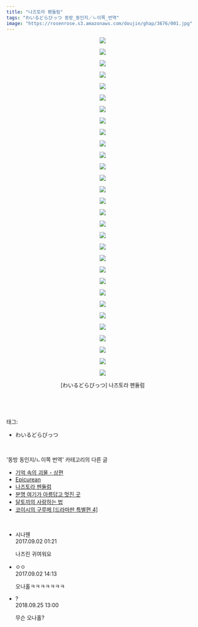 ```yaml
---
title: "나즈토라 펜듈럼"
tags: "わいるどらびっつ 동방_동인지／ㄴ이쪽_번역"
image: "https://rosenrose.s3.amazonaws.com/doujin/ghap/3676/001.jpg"
---
```

<div class="article">
<p style="text-align: center; clear: none; float: none;"><img src="{{ site.imgserver1 }}/ghap/3676/001.jpg"/></p>
<p style="text-align: center; clear: none; float: none;"><img src="{{ site.imgserver1 }}/ghap/3676/002.jpg"/></p>
<p style="text-align: center; clear: none; float: none;"><img src="{{ site.imgserver1 }}/ghap/3676/003.jpg"/></p>
<p style="text-align: center; clear: none; float: none;"><img src="{{ site.imgserver1 }}/ghap/3676/004.jpg"/></p>
<p style="text-align: center; clear: none; float: none;"><img src="{{ site.imgserver1 }}/ghap/3676/005.jpg"/></p>
<p style="text-align: center; clear: none; float: none;"><img src="{{ site.imgserver1 }}/ghap/3676/006.jpg"/></p>
<p style="text-align: center; clear: none; float: none;"><img src="{{ site.imgserver1 }}/ghap/3676/007.jpg"/></p>
<p style="text-align: center; clear: none; float: none;"><img src="{{ site.imgserver1 }}/ghap/3676/008.jpg"/></p>
<p style="text-align: center; clear: none; float: none;"><img src="{{ site.imgserver1 }}/ghap/3676/009.jpg"/></p>
<p style="text-align: center; clear: none; float: none;"><img src="{{ site.imgserver1 }}/ghap/3676/010.jpg"/></p>
<p style="text-align: center; clear: none; float: none;"><img src="{{ site.imgserver1 }}/ghap/3676/011.jpg"/></p>
<p style="text-align: center; clear: none; float: none;"><img src="{{ site.imgserver1 }}/ghap/3676/012.jpg"/></p>
<p style="text-align: center; clear: none; float: none;"><img src="{{ site.imgserver1 }}/ghap/3676/013.jpg"/></p>
<p style="text-align: center; clear: none; float: none;"><img src="{{ site.imgserver1 }}/ghap/3676/014.jpg"/></p>
<p style="text-align: center; clear: none; float: none;"><img src="{{ site.imgserver1 }}/ghap/3676/015.jpg"/></p>
<p style="text-align: center; clear: none; float: none;"><img src="{{ site.imgserver1 }}/ghap/3676/016.jpg"/></p>
<p style="text-align: center; clear: none; float: none;"><img src="{{ site.imgserver1 }}/ghap/3676/017.jpg"/></p>
<p style="text-align: center; clear: none; float: none;"><img src="{{ site.imgserver1 }}/ghap/3676/018.jpg"/></p>
<p style="text-align: center; clear: none; float: none;"><img src="{{ site.imgserver1 }}/ghap/3676/019.jpg"/></p>
<p style="text-align: center; clear: none; float: none;"><img src="{{ site.imgserver1 }}/ghap/3676/020.jpg"/></p>
<p style="text-align: center; clear: none; float: none;"><img src="{{ site.imgserver1 }}/ghap/3676/021.jpg"/></p>
<p style="text-align: center; clear: none; float: none;"><img src="{{ site.imgserver1 }}/ghap/3676/022.jpg"/></p>
<p style="text-align: center; clear: none; float: none;"><img src="{{ site.imgserver1 }}/ghap/3676/023.jpg"/></p>
<p style="text-align: center; clear: none; float: none;"><img src="{{ site.imgserver1 }}/ghap/3676/024.jpg"/></p>
<p style="text-align: center; clear: none; float: none;"><img src="{{ site.imgserver1 }}/ghap/3676/025.jpg"/></p>
<p style="text-align: center; clear: none; float: none;"><img src="{{ site.imgserver1 }}/ghap/3676/026.jpg"/></p>
<p style="text-align: center; clear: none; float: none;"><img src="{{ site.imgserver1 }}/ghap/3676/027.jpg"/></p>
<p style="text-align: center; clear: none; float: none;"><img src="{{ site.imgserver1 }}/ghap/3676/028.jpg"/></p>
<p style="text-align: center; clear: none; float: none;"><img src="{{ site.imgserver1 }}/ghap/3676/029.jpg"/></p>
<p style="text-align: center; clear: none; float: none;"><img src="{{ site.imgserver1 }}/ghap/3676/030.jpg"/></p>
<p style="text-align: center; clear: none; float: none;">[わいるどらびっつ] 나즈토라 펜듈럼</p>
<p><br/></p>
</div><br/>
<div class="tagTrail">
<p>태그: </p>
<ul>
<li>わいるどらびっつ</li>
</ul>
</div><br/>
<div class="another">
<p>'동방 동인지/ㄴ이쪽 번역' 카테고리의 다른 글</p>
<ul>
<li><a href="/ghap_3684">기억 속의 괴물 - 상편</a></li>
<li><a href="/ghap_3677">Epicurean</a></li>
<li><a href="/ghap_3676">나즈토라 펜듈럼</a></li>
<li><a href="/ghap_3673">분명 여기가 아름답고 멋진 곳</a></li>
<li><a href="/ghap_3660">달토끼의 사랑하는 법</a></li>
<li><a href="/ghap_3652">코이시의 구루메 [드라마판 특별편 4]</a></li>
</ul>
</div><br/>
<div class="cb_module cb_fluid">
<div class="cb_wrt cb_profile">
<div class="comment">
<ul>
<li class="cb_thumb_off" id="comment15074025">
<div class="cb_comment_area">
<div class="cb_info_area">
<div class="cb_section">
<span class="cb_nick_name">시나웬</span>
</div>
<div class="cb_section">
<span class="cb_date">2017.09.02 01:21 </span>
</div>
</div>
<div class="cb_dsc_comment">
<p class="cb_dsc">
											나즈린 귀여워요
										</p>
</div>
</div></li>
<li class="cb_thumb_off" id="comment15074450">
<div class="cb_comment_area">
<div class="cb_info_area">
<div class="cb_section">
<span class="cb_nick_name">ㅇㅇ</span>
</div>
<div class="cb_section">
<span class="cb_date">2017.09.02 14:13 </span>
</div>
</div>
<div class="cb_dsc_comment">
<p class="cb_dsc">
											오나홀ㅋㅋㅋㅋㅋㅋㅋ
										</p>
</div>
</div></li>
<li class="cb_thumb_off" id="comment15339476">
<div class="cb_comment_area">
<div class="cb_info_area">
<div class="cb_section">
<span class="cb_nick_name">?</span>
</div>
<div class="cb_section">
<span class="cb_date">2018.09.25 13:00 </span>
</div>
</div>
<div class="cb_dsc_comment">
<p class="cb_dsc">
											무슨 오나홀?
										</p>
</div>
</div></li>
</ul>
</div>
</div><!-- commentList close -->
</div><br/>
